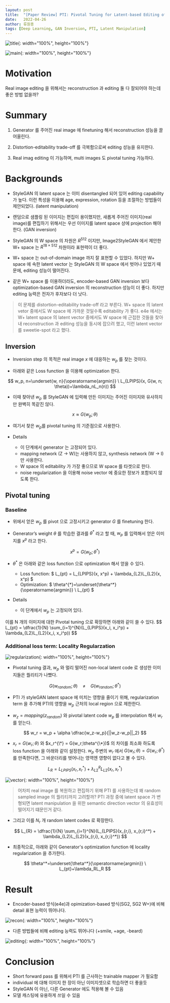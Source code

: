 ```yaml
---
layout: post
title:  "[Paper Review] PTI: Pivotal Tuning for Latent-based Editing of Real Images"
date:   2022-04-26
author: 류원종
tags: [Deep Learning, GAN Inversion, PTI, Latent Manipulation]
---
```


![title](/assets/posts/face-editing/2022-04-26-review-PTI/title.PNG){: width="100%", height="100%"}<br>

![main](/assets/posts/face-editing/2022-04-26-review-PTI/main.PNG){: width="100%", height="100%"}<br>

# Motivation
Real image editing 을 위해서는 reconstruction 과 editing 둘 다 잘되어야 하는데 좋은 방법 없을까?

# Summary
1. Generator 를 주어진 real image 에 finetuning 해서 reconstruction 성능을 끌어올린다. 

2. Distortion-editability trade-off 를 극복함으로써 editing 성능을 유지한다. 

3. Real imag editing 이 가능하며, multi images 도 pivotal tuning 가능하다.

# Backgrounds
- StyleGAN 의 latent space 는 이미 disentangled 되어 있어 editing capability 가 높다. 이런 특성을 이용해 age, expression, rotation 등을 조절하는 방법들이 제안되었다. (latent manipulation)

- 랜덤으로 샘플링 된 이미지는 편집이 용이했지만, 새롭게 주어진 이미지(real image)를 편집하기 위해서는 우선 이미지를 latent space 상에 projection 해야 한다. (GAN inversion) 

- StyleGAN 의 W space 의 차원은 $R^{512}$  이지만, Image2StyleGAN 에서 제안한 W+ space 는 $R^{18 \times 512}$ 차원이라 표현력이 더 좋다. 

- W+ space 는 out-of-domain image 까지 잘 표현할 수 있었다. 하지만 W+ space 에 속한 latent vector 는 StyleGAN 의 W space 에서 벗어나 있었기 때문에, editing 성능이 떨어진다. 

- 같은 W+ space 를 이용하더라도, encoder-based GAN inversion 보다 optimization-based GAN inversion 의 reconstruction 성능이 더 좋다. 하지만 editing 능력은 전자가 후자보다 더 낫다.

> 이 문제를 distortion-editability trade-off 라고 부른다. W+ space 의 latent vetor 중에서도 W space 에 가까운 것일수록 editability 가 좋다. e4e 에서는 W+ latent space 의 latent vector 중에서도 W space 에 근접한 것들을 찾아내 reconstruction 과 editing 성능을 동시에 잡으려 했고, 이런 latent vector 를 sweetie-spot 라고 했다. 


## Inversion
- Inversion step 의 목적은 real image $x$ 에 대응하는 $w_p$ 를 찾는 것이다. 

- 아래와 같은 Loss function 을 이용해 optimization 한다.   

$$
w_p, n=\underset{w, n}{\operatorname{argmin}} \ L_{LPIPS}(x, G(w, n; \theta))+\lambda_nL_n(n))
$$

- 이때 찾아낸 $w_p$ 를 StyleGAN 에 입력해 만든 이미지는 주어진 이미지와 유사하지만 완벽히 똑같진 않다. 

$$
x \approx G(w_p;\theta)
$$

- 여기서 찾은 $w_p$를 pivotal tuning 의 기준점으로 사용한다. 

- Details
  - 이 단계에서 generator 는 고정되어 있다.
  - mapping network (Z → W)는 사용하지 않고, synthesis network (W → I) 만 사용한다.
  - W space 의 editability 가 가장 좋으므로 W space 를 타겟으로 한다.
  - noise regularization 을 이용해 noise vector 에 중요한 정보가 포함되지 않도록 한다.

## Pivotal tuning
### Baseline
- 위에서 얻은 $w_p$ 를 pivot 으로 고정시키고 generator $G$ 를 finetuning 한다.

- Generator’s weight $\theta$ 를 학습한 결과를 $\theta^*$ 라고 할 때, $w_p$ 를 입력해서 얻은 이미지를 $x^p$ 라고 한다. 

$$
x^p=G(w_p;\theta^*)
$$

- $\theta^*$ 은 아래와 같은 loss function 으로 optimization 해서 얻을 수 있다.  

  - Loss function: 
  $ L_{pt} = L_{LPIPS}(x, x^p) + \lambda_{L2}L_{L2}(x, x^p) $
  - Optimization: $ \theta^{\*}=\underset{\theta^*}{\operatorname{argmin}} \ L_{pt} $

- Details 
  - 이 단계에서 $w_p$ 는 고정되어 있다.

> 
이를 N 개의 이미지에 대한 Pivotal tuning 으로 확장하면 아래와 같이 쓸 수 있다.
\$$
L_{pt} = \dfrac{1}{N} \sum_{i=1}^{N}(L_{LPIPS}(x_i, x_i^p) + \lambda_{L2}L_{L2}(x_i, x_i^p))
\$$

### Additional loss term: Locality Regularzation
![regularization](/assets//posts/face-editing/2022-04-26-review-PTI/regularization.PNG){: width="100%", height="100%"}<br>

- Pivotal tuning 결과, $w_p$ 와 멀리 떨어진 non-local latent code 로 생성한 이미지들은 퀄리티가 나빴다.

$$
G(w_{random};\theta) \ \ \ \ \neq \ \ \ \ G(w_{random};\theta^*)
$$

- PTI 가 styleGAN latent space 에 미치는 영향을 줄이기 위해, regularization term 을 추가해 PTI의 영향을 $w_p$ 근처의 local region 으로 제한한다. 

- $w_z = mapping(z_{random})$ 와 pivotal latent code $w_p$ 를 interpolation 해서 $w_r$ 를 얻는다. 

$$
w_r = w_p + \alpha \dfrac{w_z-w_p}{||w_z-w_p||_2}
$$

- $x_r = G(w_r;\theta)$ 와 $x_r^{\*} = G(w_r;\theta^{\*})$ 의 차이를 최소화 하도록 loss function 을 아래와 같이 설정한다. $w_p$ 주변의 $w_r$ 에서 $G(w_r;\theta) = G(w_r;\theta^*)$ 를 만족한다면, 그 바운더리를 벗어나는 영역엔 영향이 없다고 볼 수 있다.

$$
L_{R} = L_{LPIPS}(x_r, x_r^*) + \lambda_{L2}^RL_{L2}(x_r, x_r^*)
$$

![vector](/assets//posts/face-editing/2022-04-26-review-PTI/vector.png){: width="100%", height="100%"}

> 어차피 real image 를 복원하고 편집하기 위해 PTI 를 사용하는데 왜 random sampled image 의 퀄리티까지 고려할까? PTI 과정 중에 latent space 가 변형되면 latent manipulation 을 위한 semantic direction vector 의 유효성이 떨어지기 떄문인거 같다.

- 그리고 이를 $N_r$ 개 random latent codes 로 확장한다.

$$
L_{R} = \dfrac{1}{N} \sum_{i=1}^{N}(L_{LPIPS}(x_{r,i}, x_{r,i}^*) + \lambda_{L2}L_{L2}(x_{r,i}, x_{r,i}^*))
$$

- 최종적으로, 아래와 같이 Generator's optimization function 에 locality regularization 을 추가한다. 

$$
\theta^*=\underset{\theta^*}{\operatorname{argmin}} \ L_{pt}+\lambda_RL_R
$$

# Result

- Encoder-based 방식(e4e)과 opimization-based 방식(SG2, SG2 W+)에 비해 detail 표현 능력이 뛰어나다.

![recon](/assets//posts/face-editing/2022-04-26-review-PTI/recon.PNG){: width="100%", height="100%"}<br>

- 다른 방법들에 비해 editing 능력도 뛰어나다 (+smile, +age, -beard)

![editing](/assets//posts/face-editing/2022-04-26-review-PTI/editing.PNG){: width="100%", height="100%"}<br>

# Conclusion
- Short forward pass 를 위해서 PTI 를 근사하는 trainable mapper 가 필요함
- individual 에 대해 이미지 한 장이 아닌 이미지셋으로 학습하면 더 좋을듯
- StyleGAN 이 아닌, 다른 Generator 에도 적용해 볼 수 있음 
- 모델 캐스팅에 유용하게 쓰일 수 있음
